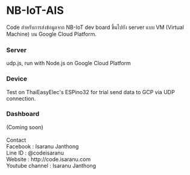 # NB-IoT-AIS

Code สำหรับการส่งข้อมูลจาก NB-IoT dev board ขึ้นไปยัง server แบบ VM (Virtual Machine) บน Google Cloud Platform.

<h3><b>Server</b></h3>
udp.js, run with Node.js on Google Cloud Platform<br>
<h3><b>Device</b></h3>
Test on ThaiEasyElec's ESPino32 for trial send data to GCP via UDP connection.<br>
<h3><b>Dashboard</b></h3>
(Coming soon)<br>
<br>
Contact<br>
Facebook : Isaranu Janthong<br>
Line ID : @codeisaranu<br>
Website : http://code.isaranu.com<br>
Youtube channel : Isaranu Janthong<br>

